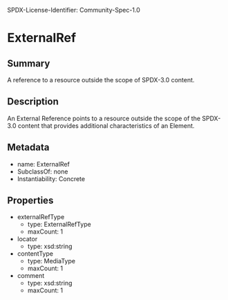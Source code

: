 SPDX-License-Identifier: Community-Spec-1.0

# ExternalRef

## Summary

A reference to a resource outside the scope of SPDX-3.0 content.

## Description

An External Reference points to a resource outside the scope of the SPDX-3.0 content
that provides additional characteristics of an Element.

## Metadata

- name: ExternalRef
- SubclassOf: none
- Instantiability: Concrete

## Properties

- externalRefType
  - type: ExternalRefType
  - maxCount: 1
- locator
  - type: xsd:string
- contentType
  - type: MediaType
  - maxCount: 1
- comment
  - type: xsd:string
  - maxCount: 1


